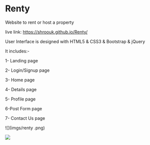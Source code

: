 # Renty

Website to rent or host a property 


 live link:  https://shroouk.github.io/Renty/

 User Interface is designed with HTML5 & CSS3 & Bootstrap & jQuery
 
 It includes:-
 
 1- Landing page
 
 2- Login/Signup page
 
 3- Home page
 
 4- Details page
 
 5- Profile page
 
 6-Post Form page
 
 7- Contact Us page
 
![](imgs/renty .png)

![](imgs/contact1.PNG)
